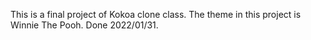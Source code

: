 This is a final project of Kokoa clone class.
The theme in this project is Winnie The Pooh.
Done 2022/01/31.
